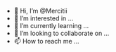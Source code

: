 - 👋 Hi, I’m @Mercitii
- 👀 I’m interested in ...
- 🌱 I’m currently learning ...
- 💞️ I’m looking to collaborate on ...
- 📫 How to reach me ...

<!---
Mercitii/Mercitii is a ✨ special ✨ repository because its `README.md` (this file) appears on your GitHub profile.
You can click the Preview link to take a look at your changes.
--->
